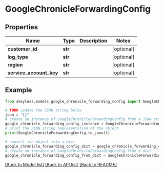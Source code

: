 # GoogleChronicleForwardingConfig


## Properties

Name | Type | Description | Notes
------------ | ------------- | ------------- | -------------
**customer_id** | **str** |  | [optional] 
**log_type** | **str** |  | [optional] 
**region** | **str** |  | [optional] 
**service_account_key** | **str** |  | [optional] 

## Example

```python
from akeyless.models.google_chronicle_forwarding_config import GoogleChronicleForwardingConfig

# TODO update the JSON string below
json = "{}"
# create an instance of GoogleChronicleForwardingConfig from a JSON string
google_chronicle_forwarding_config_instance = GoogleChronicleForwardingConfig.from_json(json)
# print the JSON string representation of the object
print(GoogleChronicleForwardingConfig.to_json())

# convert the object into a dict
google_chronicle_forwarding_config_dict = google_chronicle_forwarding_config_instance.to_dict()
# create an instance of GoogleChronicleForwardingConfig from a dict
google_chronicle_forwarding_config_from_dict = GoogleChronicleForwardingConfig.from_dict(google_chronicle_forwarding_config_dict)
```
[[Back to Model list]](../README.md#documentation-for-models) [[Back to API list]](../README.md#documentation-for-api-endpoints) [[Back to README]](../README.md)


